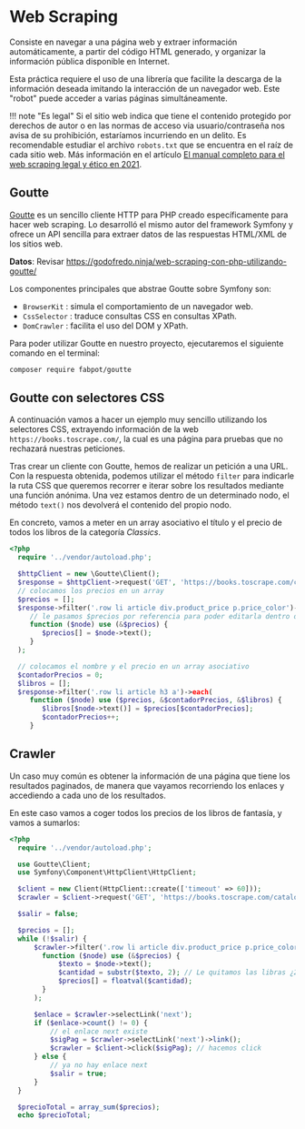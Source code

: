 # Web Scraping

Consiste en navegar a una página web y extraer información automáticamente, a partir del código HTML generado, y organizar la información pública disponible en Internet.

Esta práctica requiere el uso de una librería que facilite la descarga de la información deseada imitando la interacción de un navegador web. Este "robot" puede acceder a varias páginas simultáneamente.

!!! note "Es legal"
    Si el sitio web indica que tiene el contenido protegido por derechos de autor o en las normas de acceso via usuario/contraseña nos avisa de su prohibición, estaríamos incurriendo en un delito. Es recomendable estudiar el archivo `robots.txt` que se encuentra en el raíz de cada sitio web. Más información en el artículo [El manual completo para el web scraping legal y ético en 2021](https://ichi.pro/es/el-manual-completo-para-el-web-scraping-legal-y-etico-en-2021-69178542830388).





## Goutte

[Goutte](https://github.com/FriendsOfPHP/Goutte) es un sencillo cliente HTTP para PHP creado específicamente para hacer web scraping. Lo desarrolló el mismo autor del framework Symfony y ofrece un API sencilla para extraer datos de las respuestas HTML/XML de los sitios web.

**Datos**: Revisar https://godofredo.ninja/web-scraping-con-php-utilizando-goutte/

Los componentes principales que abstrae Goutte sobre Symfony son:

- `BrowserKit` : simula el comportamiento de un navegador web.
- `CssSelector` : traduce consultas CSS en consultas XPath.
- `DomCrawler` : facilita el uso del DOM y XPath.

Para poder utilizar Goutte en nuestro proyecto, ejecutaremos el siguiente comando en el terminal:

```sh
composer require fabpot/goutte
```



## Goutte con selectores CSS

A continuación vamos a hacer un ejemplo muy sencillo utilizando los selectores CSS, extrayendo información de la web `https://books.toscrape.com/`, la cual es una página para pruebas que no rechazará nuestras peticiones.

Tras crear un cliente con Goutte, hemos de realizar un petición a una URL. Con la respuesta obtenida, podemos utilizar el método `filter` para indicarle la ruta CSS que queremos recorrer e iterar sobre los resultados mediante una función anónima. Una vez estamos dentro de un determinado nodo, el método `text()` nos devolverá el contenido del propio nodo.

En concreto, vamos a meter en un array asociativo el título y el precio de todos los libros de la categoría *Classics*.

```php
<?php
  require '../vendor/autoload.php';

  $httpClient = new \Goutte\Client();
  $response = $httpClient->request('GET', 'https://books.toscrape.com/catalogue/category/books/classics_6/index.html');
  // colocamos los precios en un array
  $precios = [];
  $response->filter('.row li article div.product_price p.price_color')->each(
     // le pasamos $precios por referencia para poder editarla dentro del closure
     function ($node) use (&$precios) {
        $precios[] = $node->text();
     }
  );

  // colocamos el nombre y el precio en un array asociativo
  $contadorPrecios = 0;
  $libros = [];
  $response->filter('.row li article h3 a')->each(
     function ($node) use ($precios, &$contadorPrecios, &$libros) {
        $libros[$node->text()] = $precios[$contadorPrecios];
        $contadorPrecios++;
     }
```

## Crawler

Un caso muy común es obtener la información de una página que tiene los resultados paginados, de manera que vayamos recorriendo los enlaces y accediendo a cada uno de los resultados.

En este caso vamos a coger todos los precios de los libros de fantasía, y vamos a sumarlos:

```php
<?php
  require '../vendor/autoload.php';

  use Goutte\Client;
  use Symfony\Component\HttpClient\HttpClient;

  $client = new Client(HttpClient::create(['timeout' => 60]));
  $crawler = $client->request('GET', 'https://books.toscrape.com/catalogue/category/books/fantasy_19/index.html');

  $salir = false;

  $precios = [];
  while (!$salir) {
      $crawler->filter('.row li article div.product_price p.price_color')->each(
        function ($node) use (&$precios) {
            $texto = $node->text();
            $cantidad = substr($texto, 2); // Le quitamos las libras ¿2 posiciones?
            $precios[] = floatval($cantidad);
        }
      );

      $enlace = $crawler->selectLink('next');
      if ($enlace->count() != 0) {
          // el enlace next existe
          $sigPag = $crawler->selectLink('next')->link();
          $crawler = $client->click($sigPag); // hacemos click
      } else {
          // ya no hay enlace next
          $salir = true;
      }
  }

  $precioTotal = array_sum($precios);
  echo $precioTotal;
```

